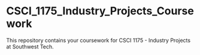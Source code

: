 # CSCI_1175_Industry_Projects_Coursework
This repository contains your coursework for CSCI 1175 - Industry Projects at Southwest Tech.
